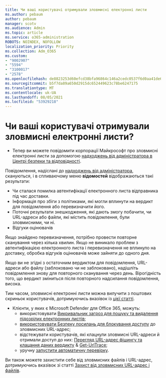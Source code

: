 ```yaml
---
title: Чи ваші користувачі отримували зловмисні електронні листи
ms.author: pebaum
author: pebaum
manager: scotv
ms.audience: Admin
ms.topic: article
ms.service: o365-administration
ROBOTS: NOINDEX, NOFOLLOW
localization_priority: Priority
ms.collection: Adm_O365
ms.custom:
- "9002907"
- "5594"
- "3100017"
- "2578"
ms.openlocfilehash: de8823253d60efcd38bfa96864c146a2cedc0537f6d0aa41de6dafc6c7debc03
ms.sourcegitcommit: b5f7da89a650d2915dc652449623c78be6247175
ms.translationtype: MT
ms.contentlocale: uk-UA
ms.lasthandoff: 08/05/2021
ms.locfileid: "53929218"
---
```

# <a name="did-your-users-receive-malicious-email"></a>Чи ваші користувачі отримували зловмисні електронні листи?

- Тепер ви можете повідомити корпорації Майкрософт про зловмисні електронні листи за допомогою [надходжень від адміністратора в Центрі безпеки та відповідності](https://sip.protection.office.com/reportsubmission).

Повідомлення, надіслані до [надходжень від адміністратора](https://sip.protection.office.com/reportsubmission), скануються, і в спливаючому меню **відомостей** відображаються такі результати:

- Чи сталася помилка автентифікації електронного листа відправника під час доставки.
- Інформація про збіги з політиками, які могли вплинути на вердикт для повідомлення або перевизначити його.
- Поточні результати знешкодження, які дають змогу побачити, чи URL-адреси або файли, які містить повідомлення, були зловмисними, чи ні.
- Відгуки оцінювачів

Якщо знайдено перевизначення, потрібно провести повторне сканування через кілька хвилин. Якщо не виникало проблем з автентифікацією електронного листа і перевизначення не вплинуло на доставку, обробка відгуків оцінювачів може зайняти до одного дня.

Якщо ви не згідні з остаточним вердиктом для повідомлення, URL-адреси або файлу (заблоковано чи не заблоковано), надішліть повідомлення знову для повторного сканування через день. Вірогідність того, що вердикт зміниться після повторного надсилання повідомлення, висока.

Тим часом, зловмисні електронні листи можна вилучити з поштових скриньок користувачів, дотримуючись вказівок із [цієї статті](https://docs.microsoft.com/microsoft-365/compliance/search-for-and-delete-messages-in-your-organization).

- Клієнти, у яких є Microsoft Defender для Office 365, можуть:
    - використовувати [Викривальник загроз для пошуку та видалення підозрілих електронних листів](https://docs.microsoft.com/microsoft-365/security/office-365-security/investigate-malicious-email-that-was-delivered);
    - [використовувати Безпеку посилань для блокування доступу](https://docs.microsoft.com/microsoft-365/security/office-365-security/atp-safe-links) до зловмисних URL-адрес;
    - відстежувати користувачів, які клацнули зловмисні URL-адреси й отримали доступ до них: [Перегляд URL-адрес фішингу та клацання даних вердикту](https://docs.microsoft.com/microsoft-365/security/office-365-security/threat-explorer) & [Get-UrlTrace](https://docs.microsoft.com/powershell/module/exchange/get-urltrace);
    - уручну [запустити автоматичну перевірку](https://docs.microsoft.com/microsoft-365/security/office-365-security/automated-investigation-response-office).

Ви також можете захистити себе від зловмисних файлів і URL-адрес, дотримуючись вказівок зі статті [Захист від зловмисних URL-адрес і файлів](https://docs.microsoft.com/microsoft-365/security/office-365-security/protect-against-threats).